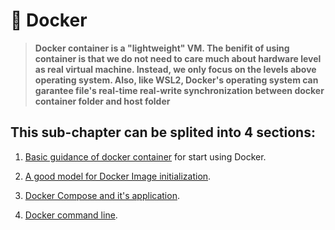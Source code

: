 # **:whale: Docker**

>**Docker container is a "lightweight" VM. The benifit of using container is that we do not need to care much about hardware level as real virtual machine. Instead, we only focus on the levels above operating system. Also, like WSL2, Docker's operating system can garantee file's real-time real-write synchronization between docker container folder and host folder**

## **This sub-chapter can be splited into 4 sections:**

1. [Basic guidance of docker container](Guidance/README.md) for start using Docker.

2. [A good model for Docker Image initialization](A_good_model_for_Docker_Image_initialization.md).

3. [Docker Compose and it's application](Docker_compose.md).

4. [Docker command line](Docker_Command.md).

